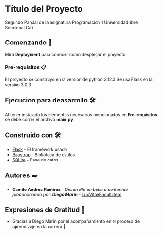 # Título del Proyecto

Segundo Parcial de la asignatura Programacion 1 Universidad libre Seccional Cali

## Comenzando 🚀

Mira **Deployment** para conocer como desplegar el proyecto.

### Pre-requisitos 📋

El proyecto se construyo en la version de python 3.12.0
Se usa Flask en la version 3.0.3

## Ejecucion para deasarrollo 🛠️

Al tener instalado los elementos necesarios mencionados en **Pre-requisitos** se debe correr el archivo **main.py**

## Construido con 🛠️

* [Flask](https://flask.palletsprojects.com/en/3.0.x/) - El framework usado
* [Boostrap](https://getbootstrap.com) - Biblioteca de estilos
* [SQLite](https://www.sqlite.org) - Base de datos

## Autores ✒️

* **Camilo Andres Ramirez** - _Desarrollo en base a contenido proporcionado por: **Diego Marin**_ - [LuxVitaeFacultatem](https://github.com/LuxVitaeFacultatem)

## Expresiones de Gratitud 🎁

* Gracias a Diego Marin por el acompañamiento en el proceso de aprendizaje en la carrera 📢
